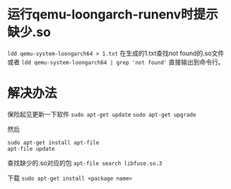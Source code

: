 # 运行qemu-loongarch-runenv时提示缺少.so

`ldd qemu-system-loongarch64 > 1.txt`
在生成的1.txt查找not found的.so文件
或者
`ldd qemu-system-loongarch64 | grep 'not found'`
直接输出到命令行。

# 解决办法
保险起见更新一下软件
`sudo apt-get update`
`sudo apt-get upgrade`

然后
``` shell
sudo apt-get install apt-file
apt-file update
```

查找缺少的.so对应的包
`apt-file search libfuse.so.3`

下载
`sudo apt-get install <package name>`
